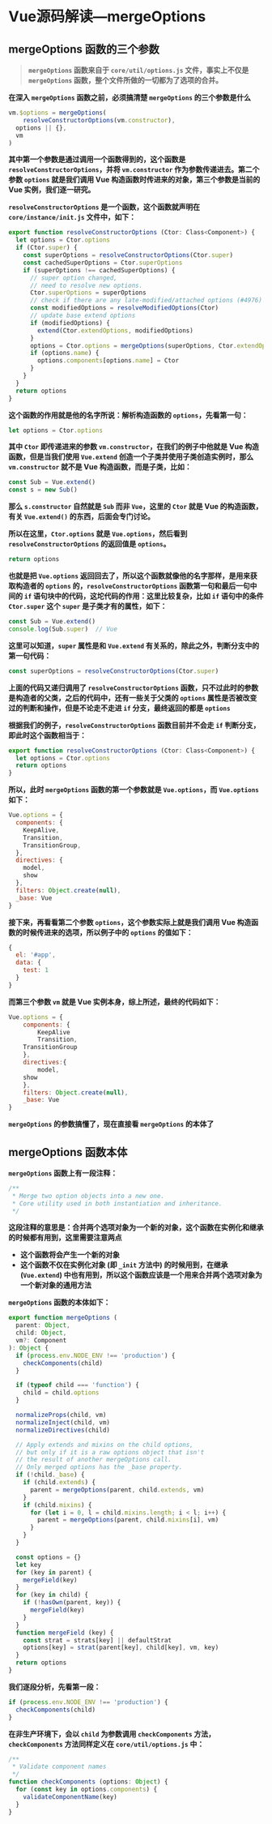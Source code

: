 # Vue源码解读—mergeOptions

## mergeOptions 函数的三个参数

> **`mergeOptions` 函数来自于 `core/util/options.js` 文件，事实上不仅是 `mergeOptions` 函数，整个文件所做的一切都为了选项的合并。**

**在深入 `mergeOptions` 函数之前，必须搞清楚 `mergeOptions` 的三个参数是什么**

```javascript
vm.$options = mergeOptions(
	resolveConstructorOptions(vm.constructor),
  options || {},
  vm
)
```

**其中第一个参数是通过调用一个函数得到的，这个函数是 `resolveConstructorOptions`，并将 `vm.constructor` 作为参数传递进去。第二个参数 `options` 就是我们调用 Vue 构造函数时传进来的对象，第三个参数是当前的 Vue 实例，我们逐一研究。**

**`resolveConstructorOptions` 是一个函数，这个函数就声明在 `core/instance/init.js` 文件中，如下：**

```javascript
export function resolveConstructorOptions (Ctor: Class<Component>) {
  let options = Ctor.options
  if (Ctor.super) {
    const superOptions = resolveConstructorOptions(Ctor.super)
    const cachedSuperOptions = Ctor.superOptions
    if (superOptions !== cachedSuperOptions) {
      // super option changed,
      // need to resolve new options.
      Ctor.superOptions = superOptions
      // check if there are any late-modified/attached options (#4976)
      const modifiedOptions = resolveModifiedOptions(Ctor)
      // update base extend options
      if (modifiedOptions) {
        extend(Ctor.extendOptions, modifiedOptions)
      }
      options = Ctor.options = mergeOptions(superOptions, Ctor.extendOptions)
      if (options.name) {
        options.components[options.name] = Ctor
      }
    }
  }
  return options
}
```

**这个函数的作用就是他的名字所说：解析构造函数的 `options`，先看第一句：**

```javascript
let options = Ctor.options
```

**其中 `Ctor` 即传递进来的参数 `vm.constructor`，在我们的例子中他就是 Vue 构造函数，但是当我们使用 `Vue.extend` 创造一个子类并使用子类创造实例时，那么 `vm.constructor` 就不是 Vue 构造函数，而是子类，比如：**

```javascript
const Sub = Vue.extend()
const s = new Sub()
```

**那么 `s.constructor` 自然就是 `Sub` 而非 `Vue`，这里的 `Ctor` 就是 Vue 的构造函数，有关 `Vue.extend()` 的东西，后面会专门讨论。**

**所以在这里，`Ctor.options` 就是 `Vue.options`，然后看到 `resolveConstructorOptions` 的返回值是 `options`。**

```javascript
return options
```

**也就是把 `Vue.options` 返回回去了，所以这个函数就像他的名字那样，是用来获取构造者的 `options` 的，`resolveConstructorOptions` 函数第一句和最后一句中间的 `if` 语句块中的代码，这坨代码的作用：这里比较复杂，比如 `if` 语句中的条件 `Ctor.super` 这个 `super` 是子类才有的属性，如下：**

```javascript
const Sub = Vue.extend()
console.log(Sub.super)	// Vue
```

**这里可以知道，`super` 属性是和 `Vue.extend` 有关系的，除此之外，判断分支中的第一句代码：**

```javascript
const superOptions = resolveConstructorOptions(Ctor.super)
```

**上面的代码又递归调用了 `resolveConstructorOptions` 函数，只不过此时的参数是构造者的父类，之后的代码中，还有一些关于父类的 `options` 属性是否被改变过的判断和操作，但是不论走不走进 `if` 分支，最终返回的都是 `options`**

**根据我们的例子，`resolveConstructorOptions` 函数目前并不会走 `if` 判断分支，即此时这个函数相当于：**

```javascript
export function resolveConstructorOptions (Ctor: Class<Component>) {
  let options = Ctor.options
  return options
}
```

**所以，此时 `mergeOptions` 函数的第一个参数就是 `Vue.options`，而 `Vue.options` 如下：**

```javascript
Vue.options = {
  components: {
    KeepAlive,
    Transition,
    TransitionGroup,
  },
  directives: {
    model,
    show
  },
  filters: Object.create(null),
  _base: Vue
}
```

**接下来，再看看第二个参数 `options`，这个参数实际上就是我们调用 Vue 构造函数的时候传进来的选项，所以例子中的 `options` 的值如下：**

```javascript
{
  el: '#app',
  data: {
    test: 1
  }
}
```

**而第三个参数 `vm` 就是 Vue 实例本身，综上所述，最终的代码如下：**

```javascript
Vue.options = {
	components: {
		KeepAlive
		Transition,
    TransitionGroup
	},
	directives:{
		model,
    show
	},
	filters: Object.create(null),
	_base: Vue
}
```

**`mergeOptions` 的参数搞懂了，现在直接看 `mergeOptions` 的本体了**



## mergeOptions 函数本体

**`mergeOptions` 函数上有一段注释：**

```javascript
/**
 * Merge two option objects into a new one.
 * Core utility used in both instantiation and inheritance.
 */
```

**这段注释的意思是：合并两个选项对象为一个新的对象，这个函数在实例化和继承的时候都有用到，这里需要注意两点**

- **这个函数将会产生一个新的对象**
- **这个函数不仅在实例化对象 (即 `_init` 方法中) 的时候用到，在继承 (`Vue.extend`) 中也有用到，所以这个函数应该是一个用来合并两个选项对象为一个新对象的通用方法**

**`mergeOptions` 函数的本体如下：**

```javascript
export function mergeOptions (
  parent: Object,
  child: Object,
  vm?: Component
): Object {
  if (process.env.NODE_ENV !== 'production') {
    checkComponents(child)
  }

  if (typeof child === 'function') {
    child = child.options
  }

  normalizeProps(child, vm)
  normalizeInject(child, vm)
  normalizeDirectives(child)

  // Apply extends and mixins on the child options,
  // but only if it is a raw options object that isn't
  // the result of another mergeOptions call.
  // Only merged options has the _base property.
  if (!child._base) {
    if (child.extends) {
      parent = mergeOptions(parent, child.extends, vm)
    }
    if (child.mixins) {
      for (let i = 0, l = child.mixins.length; i < l; i++) {
        parent = mergeOptions(parent, child.mixins[i], vm)
      }
    }
  }

  const options = {}
  let key
  for (key in parent) {
    mergeField(key)
  }
  for (key in child) {
    if (!hasOwn(parent, key)) {
      mergeField(key)
    }
  }
  function mergeField (key) {
    const strat = strats[key] || defaultStrat
    options[key] = strat(parent[key], child[key], vm, key)
  }
  return options
}
```

**我们逐段分析，先看第一段：**

```javascript
if (process.env.NODE_ENV !== 'production') {
  checkComponents(child)
}
```

**在非生产环境下，会以 `child` 为参数调用 `checkComponents` 方法，`checkComponents` 方法同样定义在 `core/util/options.js` 中：**

```javascript
/**
 * Validate component names
 */
function checkComponents (options: Object) {
  for (const key in options.components) {
    validateComponentName(key)
  }
}
```

